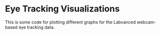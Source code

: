 # Eye Tracking Visualizations
This is some code for plotting different graphs for the Labvanced webcam-based eye tracking data.
